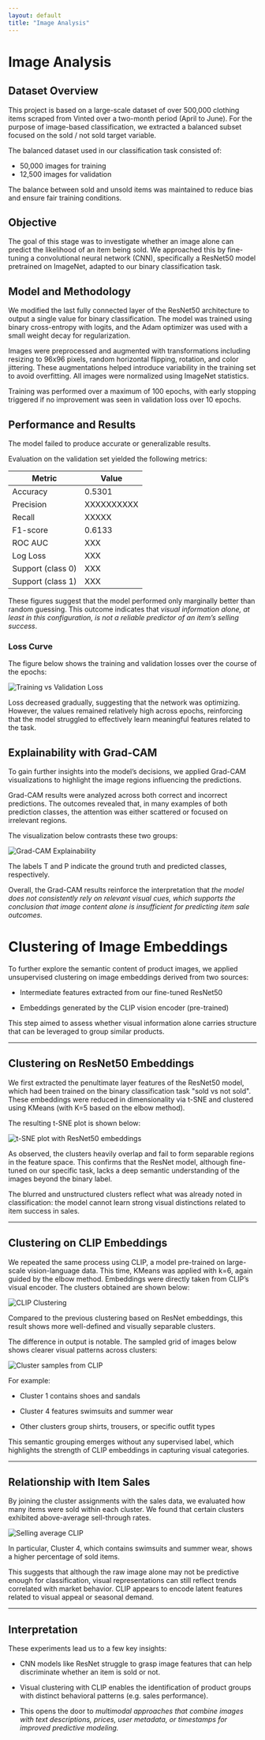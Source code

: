 ```yaml
---
layout: default
title: "Image Analysis"
---
```

# Image Analysis

## Dataset Overview

This project is based on a large-scale dataset of over 500,000 clothing items scraped from Vinted over a two-month period (April to June). For the purpose of image-based classification, we extracted a balanced subset focused on the sold / not sold target variable.

The balanced dataset used in our classification task consisted of:

- 50,000 images for training
- 12,500 images for validation

The balance between sold and unsold items was maintained to reduce bias and ensure fair training conditions.

## Objective

The goal of this stage was to investigate whether an image alone can predict the likelihood of an item being sold. We approached this by fine-tuning a convolutional neural network (CNN), specifically a ResNet50 model pretrained on ImageNet, adapted to our binary classification task.

## Model and Methodology

We modified the last fully connected layer of the ResNet50 architecture to output a single value for binary classification. The model was trained using binary cross-entropy with logits, and the Adam optimizer was used with a small weight decay for regularization.

Images were preprocessed and augmented with transformations including resizing to 96x96 pixels, random horizontal flipping, rotation, and color jittering. These augmentations helped introduce variability in the training set to avoid overfitting.
All images were normalized using ImageNet statistics.

Training was performed over a maximum of 100 epochs, with early stopping triggered if no improvement was seen in validation loss over 10 epochs.

## Performance and Results

The model failed to produce accurate or generalizable results.

Evaluation on the validation set yielded the following metrics:

| Metric           | Value  |
|------------------|--------|
| Accuracy         | 0.5301 |
| Precision        | XXXXXXXXXX |
| Recall           | XXXXX |
| F1-score         | 0.6133 |
| ROC AUC          | XXX |
| Log Loss         | XXX |
| Support (class 0)|  XXX  |
| Support (class 1)|  XXX  |


These figures suggest that the model performed only marginally better than random guessing. This outcome indicates that *visual information alone, at least in this configuration, is not a reliable predictor of an item’s selling success*.

### Loss Curve

The figure below shows the training and validation losses over the course of the epochs:

![Training vs Validation Loss](../assets/images/image-analysis/resnet_task_1.png)


Loss decreased gradually, suggesting that the network was optimizing. However, the values remained relatively high across epochs, reinforcing that the model struggled to effectively learn meaningful features related to the task. 

## Explainability with Grad-CAM

To gain further insights into the model’s decisions, we applied Grad-CAM visualizations to highlight the image regions influencing the predictions.

Grad-CAM results were analyzed across both correct and incorrect predictions. The outcomes revealed that, in many examples of both prediction classes, the attention was either scattered or focused on irrelevant regions.

The visualization below contrasts these two groups:

![Grad-CAM Explainability](../assets/images/image-analysis/gradcam.png)

The labels T and P indicate the ground truth and predicted classes, respectively.

Overall, the Grad-CAM results reinforce the interpretation that *the model does not consistently rely on relevant visual cues, which supports the conclusion that image content alone is insufficient for predicting item sale outcomes.*

# Clustering of Image Embeddings
 
To further explore the semantic content of product images, we applied unsupervised clustering on image embeddings derived from two sources:
 
- Intermediate features extracted from our fine-tuned ResNet50

- Embeddings generated by the CLIP vision encoder (pre-trained)
 
This step aimed to assess whether visual information alone carries structure that can be leveraged to group similar products.
 
---
 
## Clustering on ResNet50 Embeddings
 
We first extracted the penultimate layer features of the ResNet50 model, which had been trained on the binary classification task "sold vs not sold". These embeddings were reduced in dimensionality via t-SNE and clustered using KMeans (with K=5 based on the elbow method).
 
The resulting t-SNE plot is shown below:
 
![t-SNE plot with ResNet50 embeddings](assets/images/image-analysis/tsne_resnet_k5.png)
 
As observed, the clusters heavily overlap and fail to form separable regions in the feature space. This confirms that the ResNet model, although fine-tuned on our specific task, lacks a deep semantic understanding of the images beyond the binary label.
 
The blurred and unstructured clusters reflect what was already noted in classification: the model cannot learn strong visual distinctions related to item success in sales.
 
---
 
## Clustering on CLIP Embeddings
 
We repeated the same process using CLIP, a model pre-trained on large-scale vision-language data. This time, KMeans was applied with k=6, again guided by the elbow method. Embeddings were directly taken from CLIP’s visual encoder. The clusters obtained are shown below:

![CLIP Clustering](assets/images/image-analysis/tsne_clip_k6.png)

Compared to the previous clustering based on ResNet embeddings, this result shows more well-defined and visually separable clusters.

The difference in output is notable. The sampled grid of images below shows clearer visual patterns across clusters:

![Cluster samples from CLIP](assets/images/image-analysis/CLIP_CLUSTERING.png)
 
For example:
 
- Cluster 1 contains shoes and sandals

- Cluster 4 features swimsuits and summer wear

- Other clusters group shirts, trousers, or specific outfit types
 
This semantic grouping emerges without any supervised label, which highlights the strength of CLIP embeddings in capturing visual categories.
 
---
 
## Relationship with Item Sales
 
By joining the cluster assignments with the sales data, we evaluated how many items were sold within each cluster. We found that certain clusters exhibited above-average sell-through rates.

![Selling average CLIP](assets/images/image-analysis/CLIP_CLUSTERING_sold.png)
 
In particular, Cluster 4, which contains swimsuits and summer wear, shows a higher percentage of sold items.
 
This suggests that although the raw image alone may not be predictive enough for classification, visual representations can still reflect trends correlated with market behavior. CLIP appears to encode latent features related to visual appeal or seasonal demand.
 
---
 
## Interpretation
 
These experiments lead us to a few key insights:
 
- CNN models like ResNet struggle to grasp image features that can help discriminate whether an item is sold or not.

- Visual clustering with CLIP enables the identification of product groups with distinct behavioral patterns (e.g. sales performance).

- This opens the door to *multimodal approaches that combine images with text descriptions, prices, user metadata, or timestamps for improved predictive modeling.*
 
 